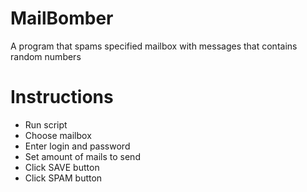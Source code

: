 # MailBomber
A program that spams specified mailbox with messages that contains random numbers

# Instructions

- Run script
- Choose mailbox
- Enter login and password
- Set amount of mails to send
- Click SAVE button
- Click SPAM button
